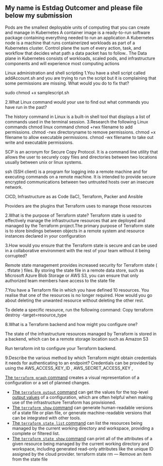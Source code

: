 ## My name is Estdag Outcomer and please file below my submission
Pods are the smallest deployable units of computing that you can create and manage in Kubernetes
A container image is a ready-to-run software package containing everything needed to run an application
A Kubernetes node is a machine that runs containerized workloads as part of a Kubernetes cluster.
Control plane the sum of every action, task, and workflow that decides what path a data packet has to follow..
The Data plane in Kubernetes consists of workloads, scaled pods, and infrastructure components and will experience most computing actions

Linux administration and shell scripting
1.You have a shell script called addAccount.sh and you are trying to run the script but it is complaining that some permissions are missing. What would you do to fix that?

sudo chmod +x samplescript.sh

2.What Linux command would your use to find out what commands you have run in the past?

The history command in Linux is a built-in shell tool that displays a list of commands used in the terminal session.
3.Research the following Linux commands
chmod linux command
chmod +rwx filename to add permissions.
chmod -rwx directoryname to remove permissions.
chmod +x filename to allow executable permissions.
chmod -wx filename to take out write and executable permissions.

SCP is an acronym for Secure Copy Protocol. It is a command line utility that allows the user to securely copy files and directories between two locations usually between unix or linux systems.

ssh (SSH client) is a program for logging into a remote machine and
     for executing commands on a remote machine.  It is intended to
     provide secure encrypted communications between two untrusted hosts
     over an insecure network.

CICD, Infrastructure as as Code (IaC), Terraform, Packer and Ansible

Providers are the plugins that Terraform uses to manage those resources

2.What is the purpose of Terraform state?
Terraform state is used to effectively manage the infrastructure resources that are deployed and managed by the Terraform project.The primary purpose of Terraform state is to store bindings between objects in a remote system and resource instances declared in your configuration

3.How would you ensure that the Terraform state is secure and can be used in a collaborative environment with the rest of your team without it being corrupted?

Remote state management provides increased security for Terraform state ( . tfstate ) files. By storing the state file in a remote data store, such as Microsoft Azure Blob Storage or AWS S3, you can ensure that only authorized team members have access to the state file


7.You have a Terraform file in which you have defined 10 resources. You realise that one of the resources is no longer required. How would you go about deleting the unwanted resource without deleting the other rest.

To delete a specific resource, run the following command: Copy terraform destroy -target=resource_type

8.What is a Terraform backend and how might you configure one?

The state of the infrastructure resources managed by Terraform is stored in a backend, which can be a remote storage location such as Amazon S3

Run terraform init to configure your Terraform backend.

9.Describe the various method by which Terraform might obtain credentials it needs for authenticating to an endpoint?
Credentials can be provided by using the AWS_ACCESS_KEY_ID , AWS_SECRET_ACCESS_KEY ,  


[The `terraform graph` command](/terraform/cli/commands/graph) creates a visual
  representation of a configuration or a set of planned changes.
- [The `terraform output` command](/terraform/cli/commands/output) can get the
  values for the top-level [output values](/terraform/language/values/outputs) of
  a configuration, which are often helpful when making use of the infrastructure
  Terraform has provisioned.
- [The `terraform show` command](/terraform/cli/commands/show) can generate
  human-readable versions of a state file or plan file, or generate
  machine-readable versions that can be integrated with other tools.
- [The `terraform state list` command](/terraform/cli/commands/state/list) can list
  the resources being managed by the current working directory and workspace,
  providing a complete or filtered list.
- [The `terraform state show` command](/terraform/cli/commands/state/show) can print
  all of the attributes of a given resource being managed by the current working
  directory and workspace, including generated read-only attributes like the
  unique ID assigned by the cloud provider.
terraform state rm — Remove an item from the state file